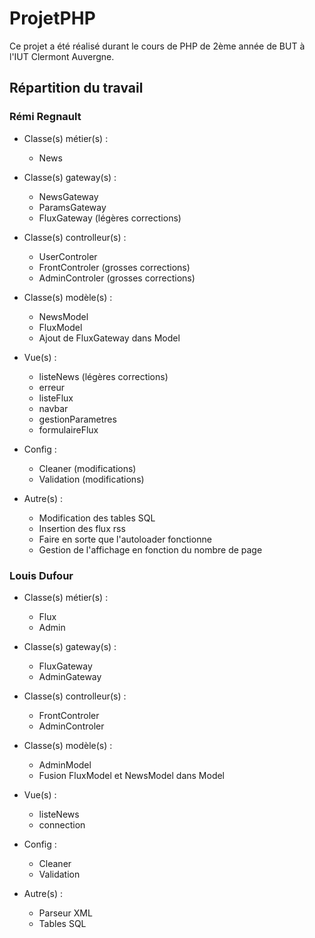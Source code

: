 # ProjetPHP

Ce projet a été réalisé durant le cours de PHP de 2ème année de BUT à l'IUT Clermont Auvergne.  

## Répartition du travail

### Rémi Regnault
* Classe(s) métier(s) :
  * News

* Classe(s) gateway(s) :
  * NewsGateway
  * ParamsGateway
  * FluxGateway (légères corrections)

* Classe(s) controlleur(s) :
  * UserControler
  * FrontControler (grosses corrections)
  * AdminControler (grosses corrections)

* Classe(s) modèle(s) :
  * NewsModel
  * FluxModel
  * Ajout de FluxGateway dans Model

* Vue(s) :
  * listeNews (légères corrections)
  * erreur
  * listeFlux
  * navbar
  * gestionParametres
  * formulaireFlux

* Config :
  * Cleaner (modifications)
  * Validation (modifications)

* Autre(s) :
  * Modification des tables SQL
  * Insertion des flux rss
  * Faire en sorte que l'autoloader fonctionne
  * Gestion de l'affichage en fonction du nombre de page

### Louis Dufour
* Classe(s) métier(s) :
  * Flux
  * Admin

* Classe(s) gateway(s) :
  * FluxGateway
  * AdminGateway

* Classe(s) controlleur(s) :
  * FrontControler
  * AdminControler

* Classe(s) modèle(s) :
  * AdminModel
  * Fusion FluxModel et NewsModel dans Model

* Vue(s) :
  * listeNews
  * connection

* Config :
  * Cleaner
  * Validation

* Autre(s) :
  * Parseur XML
  * Tables SQL